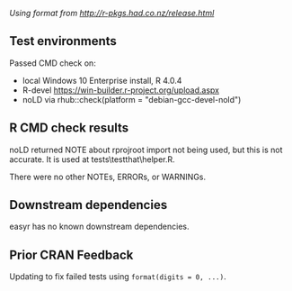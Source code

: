 *Using format from http://r-pkgs.had.co.nz/release.html*

## Test environments

Passed CMD check on:

* local Windows 10 Enterprise install, R 4.0.4
* R-devel https://win-builder.r-project.org/upload.aspx
* noLD via rhub::check(platform = "debian-gcc-devel-nold")

## R CMD check results

noLD returned NOTE about rprojroot import not being used, but this is not accurate. It is used at tests\testthat\helper.R.

There were no other NOTEs, ERRORs, or WARNINGs.

## Downstream dependencies

easyr has no known downstream dependencies.

## Prior CRAN Feedback

Updating to fix failed tests using `format(digits = 0, ...)`.

